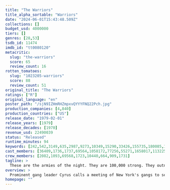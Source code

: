 ```yaml
---
title: "The Warriors"
title_alpha_sortable: "Warriors"
date: "2024-06-01T15:43:48.509Z"
collections: []
budget_usd: 4000000
tiers: []
genres: [28,53]
tsdb_id: 11474
imdb_id: "tt0080120"
metacritic:
  slug: "the-warriors"
  score: 65
  review_count: 16
rotten_tomatoes:
  slug: "1023205-warriors"
  score: 88
  review_count: 51
original_title: "The Warriors"
ratings: ["R"]
original_language: "en"
poster_path: "/sjN9IZHmRHZmpxvQYYYFNQ22Pch.jpg"
production_companies: [4,840]
production_countries: ["US"]
release_date: "1979-02-01"
release_years: [1979]
release_decades: [1970]
revenue_usd: 22490039
status: "Released"
runtime_minutes: 94
keywords: [242,542,3149,635,2987,9273,10349,15290,33426,155735,180085,192913,250391,312898]
cast_members: [36409,1736,1737,69564,1058172,77256,55271,1658017,1132251,1658018,1655498,71266,2167,152408,1281538]
crew_members: [2082,1093,69568,1723,10440,664,909,1731]
tagline: >
  These are the armies of the night. They are 100,000 strong. They outnumber the cops five to one. They could run New York City. Tonight they're all out to get the Warriors.
overview: >
  Prominent gang leader Cyrus calls a meeting of New York's gangs to set aside their turf wars and take over the city. At the meeting, a rival leader kills Cyrus, but a Coney Island gang called the Warriors is wrongly blamed for Cyrus' death. Before you know it, the cops and every gangbanger in town is hot on the Warriors' trail.
homepage: ""
---
```


